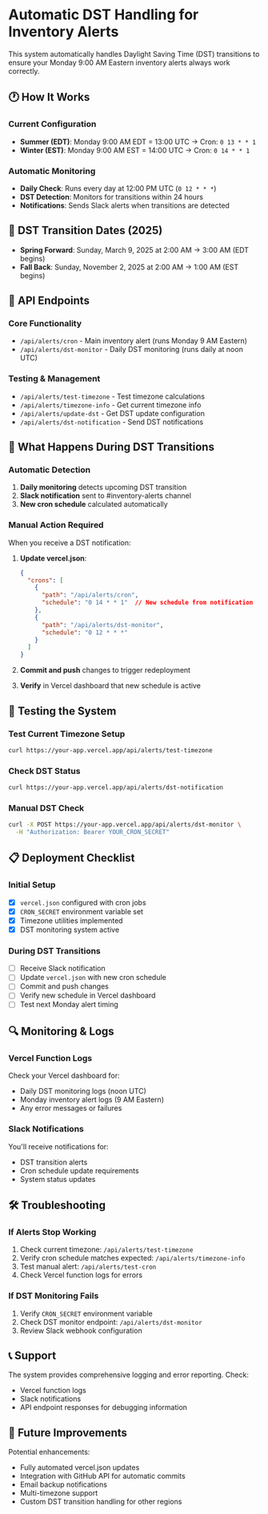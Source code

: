 # Automatic DST Handling for Inventory Alerts

This system automatically handles Daylight Saving Time (DST) transitions to ensure your Monday 9:00 AM Eastern inventory alerts always work correctly.

## 🕐 How It Works

### Current Configuration
- **Summer (EDT)**: Monday 9:00 AM EDT = 13:00 UTC → Cron: `0 13 * * 1`
- **Winter (EST)**: Monday 9:00 AM EST = 14:00 UTC → Cron: `0 14 * * 1`

### Automatic Monitoring
- **Daily Check**: Runs every day at 12:00 PM UTC (`0 12 * * *`)
- **DST Detection**: Monitors for transitions within 24 hours
- **Notifications**: Sends Slack alerts when transitions are detected

## 📅 DST Transition Dates (2025)
- **Spring Forward**: Sunday, March 9, 2025 at 2:00 AM → 3:00 AM (EDT begins)
- **Fall Back**: Sunday, November 2, 2025 at 2:00 AM → 1:00 AM (EST begins)

## 🔧 API Endpoints

### Core Functionality
- `/api/alerts/cron` - Main inventory alert (runs Monday 9 AM Eastern)
- `/api/alerts/dst-monitor` - Daily DST monitoring (runs daily at noon UTC)

### Testing & Management
- `/api/alerts/test-timezone` - Test timezone calculations
- `/api/alerts/timezone-info` - Get current timezone info
- `/api/alerts/update-dst` - Get DST update configuration
- `/api/alerts/dst-notification` - Send DST notifications

## 🚨 What Happens During DST Transitions

### Automatic Detection
1. **Daily monitoring** detects upcoming DST transition
2. **Slack notification** sent to #inventory-alerts channel
3. **New cron schedule** calculated automatically

### Manual Action Required
When you receive a DST notification:

1. **Update vercel.json**:
   ```json
   {
     "crons": [
       {
         "path": "/api/alerts/cron",
         "schedule": "0 14 * * 1"  // New schedule from notification
       },
       {
         "path": "/api/alerts/dst-monitor",
         "schedule": "0 12 * * *"
       }
     ]
   }
   ```

2. **Commit and push** changes to trigger redeployment

3. **Verify** in Vercel dashboard that new schedule is active

## 🧪 Testing the System

### Test Current Timezone Setup
```bash
curl https://your-app.vercel.app/api/alerts/test-timezone
```

### Check DST Status
```bash
curl https://your-app.vercel.app/api/alerts/dst-notification
```

### Manual DST Check
```bash
curl -X POST https://your-app.vercel.app/api/alerts/dst-monitor \
  -H "Authorization: Bearer YOUR_CRON_SECRET"
```

## 📋 Deployment Checklist

### Initial Setup
- [x] `vercel.json` configured with cron jobs
- [x] `CRON_SECRET` environment variable set
- [x] Timezone utilities implemented
- [x] DST monitoring system active

### During DST Transitions
- [ ] Receive Slack notification
- [ ] Update `vercel.json` with new cron schedule
- [ ] Commit and push changes
- [ ] Verify new schedule in Vercel dashboard
- [ ] Test next Monday alert timing

## 🔍 Monitoring & Logs

### Vercel Function Logs
Check your Vercel dashboard for:
- Daily DST monitoring logs (noon UTC)
- Monday inventory alert logs (9 AM Eastern)
- Any error messages or failures

### Slack Notifications
You'll receive notifications for:
- DST transition alerts
- Cron schedule update requirements
- System status updates

## 🛠️ Troubleshooting

### If Alerts Stop Working
1. Check current timezone: `/api/alerts/test-timezone`
2. Verify cron schedule matches expected: `/api/alerts/timezone-info`
3. Test manual alert: `/api/alerts/test-cron`
4. Check Vercel function logs for errors

### If DST Monitoring Fails
1. Verify `CRON_SECRET` environment variable
2. Check DST monitor endpoint: `/api/alerts/dst-monitor`
3. Review Slack webhook configuration

## 📞 Support

The system provides comprehensive logging and error reporting. Check:
- Vercel function logs
- Slack notifications
- API endpoint responses for debugging information

## 🔄 Future Improvements

Potential enhancements:
- Fully automated vercel.json updates
- Integration with GitHub API for automatic commits
- Email backup notifications
- Multi-timezone support
- Custom DST transition handling for other regions
